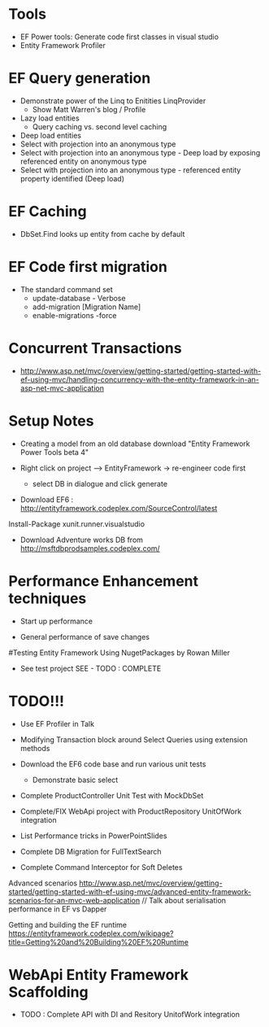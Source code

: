 # Tools
- EF Power tools: Generate code first classes in visual studio
- Entity Framework Profiler

# EF Query generation
- Demonstrate power of the Linq to Enitities LinqProvider
	- Show Matt Warren's blog / Profile
- Lazy load entities
	- Query caching vs. second level caching
- Deep load entities
- Select with projection into an anonymous type
- Select with projection into an anonymous type - Deep load by exposing referenced entity on anonymous type
- Select with projection into an anonymous type - referenced entity property identified (Deep load)

# EF Caching
- DbSet.Find looks up entity from cache by default


# EF Code first migration
- The standard command set
	- update-database - Verbose
	- add-migration [Migration Name]
	- enable-migrations -force

# Concurrent Transactions
-  http://www.asp.net/mvc/overview/getting-started/getting-started-with-ef-using-mvc/handling-concurrency-with-the-entity-framework-in-an-asp-net-mvc-application

# Setup Notes
- Creating a model from an old database
download "Entity Framework Power Tools beta 4"
- Right click on project --> EntityFramework -> re-engineer code first
	- select DB in dialogue and click generate

- Download EF6 : http://entityframework.codeplex.com/SourceControl/latest

Install-Package xunit.runner.visualstudio

- Download Adventure works DB from
http://msftdbprodsamples.codeplex.com/

# Performance Enhancement techniques
- Start up performance

- General performance of save changes

#Testing Entity Framework Using NugetPackages by Rowan Miller

- See test project
SEE - TODO : COMPLETE

# TODO!!!
- Use EF Profiler in Talk
- Modifying Transaction block around Select Queries using extension methods
- Download the EF6 code base and run various unit tests
	- Demonstrate basic select

- Complete ProductController Unit Test with MockDbSet
- Complete/FIX WebApi project with ProductRepository UnitOfWork integration
- List Performance tricks in PowerPointSlides
- Complete DB Migration for FullTextSearch
- Complete Command Interceptor for Soft Deletes

Advanced scenarios
http://www.asp.net/mvc/overview/getting-started/getting-started-with-ef-using-mvc/advanced-entity-framework-scenarios-for-an-mvc-web-application
// Talk about serialisation performance in EF vs Dapper

Getting and building the EF runtime
https://entityframework.codeplex.com/wikipage?title=Getting%20and%20Building%20EF%20Runtime

# WebApi Entity Framework Scaffolding

- TODO : Complete API with DI and Resitory UnitofWork integration
